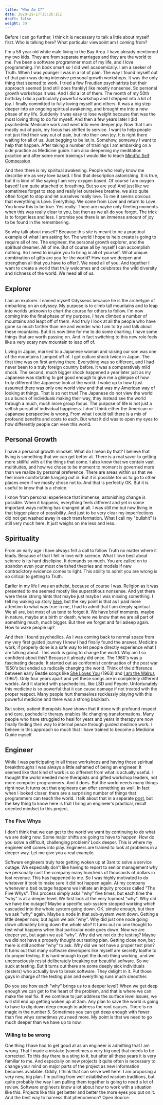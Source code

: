```yaml
---
title: "Who Am I?"
date: 2020-29-17T15:26:15Z
draft: false
weight: 30
---
```

Before I can go further, I think it is necessary to talk a little about myself first. Who is talking here? What particular viewpoint am I coming from?

I'm a 58 year old white male living in the Bay Area. I have already mentioned my two kids. They are from separate marriages and they are the world to me. I've been a software programmer most of my life, and I love programming. I'm book smart so I did well academically. I am a seeker of Truth. When I was younger I was in a lot of pain. The way I found myself out of that pain was doing intensive personal growth workshops. It was the only thing that seemed to work. I tried a few Freudian psychiatrists but their approach seemed (and still does frankly) like mostly nonsense. So personal growth workshops it was. And I did a lot of them. The month of my 50th birthday I did a particularly powerful workshop and I stepped into a lot of joy. I finally committed to fully loving myself and others. It was a big step deeper into an ongoing spiritual awakening, and brought me into a new phase of my life. Suddenly it was easy to lose weight because that was the most loving thing to do for myself. And then a few years later I did psychedelic Medicine work and went into even deeper joy. Now that I am mostly out of pain, my focus has shifted to service. I want to help people not just find their way out of pain, but into their own joy. It is right there waiting for all of us. Just begging to be let in. Somehow, someway I want to help that happen. After taking a number of trainings I am embarking on a side practice as Medicine guide. I am also deepening my meditation practice and after some more trainings I would like to teach [Mindful Self Compassion](https://centerformsc.org/).

And then there is my spiritual awakening. People who really know me describe me as very love based. I find that description astonishing. It is true, but it is kind of like saying I am very oxygen based. Of course I am oxygen based! I am quite attached to breathing. But so are you! And just like we sometimes forget to stop and really let ourselves breathe, we also quite often forget to stop and let ourselves really love. To me it seems obvious that everything is Love. Everything. We come from Love and return to Love. You know this to be true. Yes really. There are maybe only fleeting moments when this was really clear to you, but then as we all do you forgot. The trick is to forget less and less. I promise you there is an immense amount of joy to be found in the remembering.

So why talk about myself? Because this site is meant to be a practical example of what I am asking for. The world I hope to help create is going to require all of me. The engineer, the personal growth explorer, and the spiritual dreamer. All of me. But of course all by myself I can accomplish nothing. So I need to inspire you to bring in all of yourself. What unique combination of gifts are you for the world? How can we deepen and strengthen all that you have to offer?. We need all of you. And together I want to create a world that truly welcomes and celebrates the wild diversity and richness of the world. We need all of us.

## Explorer

I am an explorer. I named myself Odysseus because he is the archetype of embarking on an odyssey. My purpose is to climb tall mountains and to leap into worlds unknown to chart the course for others to follow. I'm now coming into the final phase of my purpose. I have climbed a number of mountains and leapt off of them. And truly I look at all the people who have gone so much farther than me and wonder who I am to try and talk about these mountains. But it is now time for me to do some charting. I have some things that are worth passing on. And in fact switching to this new role feels like a very scary new mountain to leap off of.

Living in Japan, married to a Japanese woman and raising our son was one of the mountains I jumped off of. I got culture shock twice in Japan. The first time was on first arriving there. Everything was so different, and I had never been to a truly foreign country before. It was a comparatively mild shock. The second, much bigger shock happened a year later just as my Japanese was starting to get good enough to give me a glimpse of how truly different the Japanese look at the world. I woke up to how I just assumed there was only one world view and that was my American way of looking at things. That is so not true! The Japanese do not view the world as a bunch of individuals making their way, they instead see the world through a much, much more group focus. The purpose of life is not just a selfish pursuit of individual happiness. I don't think either the American or Japanese perspective is wrong. From what I could tell there is a mix of profound benefits and costs to each. But what it did was to open my eyes to how differently people can view this world.

## Personal Growth

I have a personal growth mindset. What do I mean by that? I believe that living is something that we can get better at. There is a real savor to getting more skillful with all the things that come. I also know that we contain vast multitudes, and how we chose to be moment to moment is governed more than we realize by personal preference. There are areas within us that we feel more comfortable hanging out in. But it is possible for us to go to other places even if we mostly chose not to. And that is perfectly OK. But it is useful to know that is a choice.

I know from personal experience that immense, astonishing change is possible. When it happens, everything feels different and yet in some important ways nothing has changed at all. I was still me but now living in that bigger place of possibility. And just to be very clear my imperfections did not get washed away in each transformation. What I call my "bullshit" is still very much here. It just weighs on me less and less.

## Spirituality

From an early age I have always felt a call to follow Truth no matter where it leads. Because of that I fell in love with science. What I love best about science is its hard disclipine. It demands so much. You are called on to abandon even your most cherished theories and models if new contradictory evidence comes to light.  This ability to admit you are wrong is so critical to getting to Truth.

Earlier in my life I was an atheist, because of course I was. Religion as it was presented to me seemed mostly like superstitious nonsense. And yet there were these strong hints that maybe just maybe I was missing something. I tell my waking up story [here](http://www.cosmosgame.org), but the key point is that as I paid more attention to what was true in me, I had to admit that I am deeply spiritual. We all are, but most of us tend to forget it. We have brief moments, maybe in nature, maybe at a birth or death, where we know that we are all part of something much, much bigger. But then we forget and fall asleep again. How to wake people up?

And then I found psychedlics. As I was coming back to normal space from my very first guided journey I knew I had finally found the answer. Medicine work, if properly done is a safe way to let people directly experience what I am talking about. This work is going to change the world. Why am I so confident about this? Because it already did once. The 1960's was a fascinating decade. It started out as conformist continuation of the post war 1950's but ended up radically changing the world. Think of the difference between early Beatle songs like [She Loves You](https://en.wikipedia.org/wiki/She_Loves_You) (1963) and [I am the Walrus](https://en.wikipedia.org/wiki/I_Am_the_Walrus) (1967). Only four years apart and yet these songs are in completely different worlds. And it started with psychedelics, like LSD and Peyote.  Unfortunately this medicine is so powerful that it can cause damage if not treated with the proper respect. Many people hurt themselves recklessly playing with this powerful medicine and there was a strong backlash.

But sober, patient therapists have shown that if done with profound respect and care, pschedelic therapy enables life changing transformations. Many people who have struggled to heal for years and years in therapy are now finally finding their way to internal peace through guided medince work. I believe in this approach so much that I have trained to become a Medicine Guide myself.

## Engineer

While I was participating in all those workshops and having those spiritual breakthroughs I was always a little ashamed of being an engineer. It seemed like that kind of work is so different from what is actually useful. I thought the world needed more therapists and gifted workshop leaders, not more computer programmers. And it does. But the world needs many things right now. It turns out that engineers can offer something as well. In fact when I looked closer, there are a surprising number of things that programmers can teach the world. I talk about that in a separate [post](/save-the-world/posts/programmers-path), but the key thing to know here is that I bring an engineer's practical, result oriented mindset to this project.

### The Five Whys

I don't think that we can get to the world we want by continuing to do what we are doing now. Some major shifts are going to have to happen. How do you solve a difficult, challenging problem? Look deeper. This is where my engineer self comes into play. Engineers are trained to look at problems in a deeper way. Let me give you a real example.

Software engineers truly hate getting woken up at 3am to solve a service outage. We especially don't like having to report to senior management why we personally cost the company many hundreds of thousands of dollars in lost revenue. This has happened to me. So I was highly motivated to do whatever it took to make sure it did not happen again. At my company whenever a bad outage happens we initiate an inquiry process called "The Five Whys". This process simply asks "why" five times, but each time the "why" is at a deeper level. We first look at the very topmost "why". Why did we have the outage? Maybe a specific sub-system stopped working which cascaded into the whole system going down. OK, simple enough, but then we ask "why" again. Maybe a node in that sub-system went down. Getting a little deeper now, but again we ask "why". Why did just one node going down ultimately bring down the whole site? It turns out no one thought to test what happens when that particular node goes down. Now we are deeper yet, but again we ask "why". Why did we not do the testing? Maybe we did not have a properly thought out testing plan. Getting close now, but there is still another "why" to ask. Why did we not have a proper test plan? It turns out that many software developers like myself are secretly loathe to do proper testing. It is hard enough to get the dumb thing working, and we unconsciously resist deliberately breaking our beautiful sofware. So we suck at testing. But it turns out there are some deeply sick individuals (testers) who actually love to break software. They delight in it. Put those guys in charge of the testing plan and everything runs much smoother.

Do you see how each "why" brings us to a deeper level? When we get deep enough we can get to the heart of the problem, and that is where we can make the real fix. If we continue to just address the surface level issues, we will still end up getting woken up at 3am. Any plan to save the world is going to have to dig down deep enough to address the root causes. There is no magic in the number 5. Sometimes you can get deep enough with fewer than five whys sometimes you need more. My point is that we need to go much deeper than we have up to now.

### Wiling to be wrong

One thing I have had to get good at as an engineer is admitting that I am wrong. That I made a mistake (sometimes a very big one) that needs to be corrected. To this day there is a sting to it, but after all these years it is very familiar to me. And especially on new projects it quite often is necessary to change your mind on major parts of the project as new information becomes available. Oddly, I think that can serve well here. I am proposing a very new, big plan. I'm pulling from well established wisdom traditions, but quite probably the way I am pulling them together is going to need a lot of review. Software engineers know a lot about how to work with a situation like this. Projects like this get better and better the more eyes you put on it. And the best way to harness that phenomenon? Open Source.
